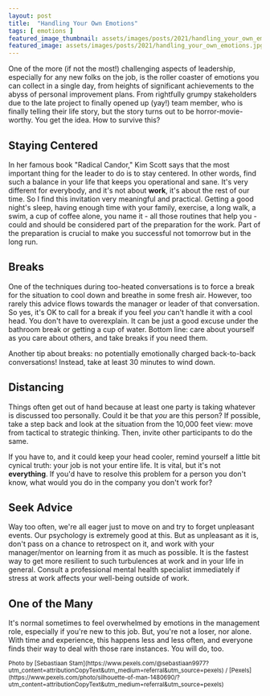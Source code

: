 ```yaml
---
layout: post
title:  "Handling Your Own Emotions"
tags: [ emotions ]
featured_image_thumbnail: assets/images/posts/2021/handling_your_own_emotions_thumbnail.jpg 
featured_image: assets/images/posts/2021/handling_your_own_emotions.jpg
---
```

One of the more (if not the most!) challenging aspects of leadership, especially for any new folks on the job, is the roller coaster of emotions you can collect in a single day, from heights of significant achievements to the abyss of personal improvement plans. From rightfully grumpy stakeholders due to the late project to finally opened up (yay!) team member, who is finally telling their life story, but the story turns out to be horror-movie-worthy. You get the idea. How to survive this?

<!--more-->

## Staying Centered

In her famous book "Radical Candor," Kim Scott says that the most important thing for the leader to do is to stay centered. In other words, find such a balance in your life that keeps you operational and sane. It's very different for everybody, and it's not about **work**, it's about the rest of our time. So I find this invitation very meaningful and practical. Getting a good night's sleep, having enough time with your family, exercise, a long walk, a swim, a cup of coffee alone, you name it - all those routines that help you - could and should be considered part of the preparation for the work. Part of the preparation is crucial to make you successful not tomorrow but in the long run.

## Breaks

One of the techniques during too-heated conversations is to force a break for the situation to cool down and breathe in some fresh air. However, too rarely this advice flows towards the manager or leader of that conversation. So yes, it's OK to call for a break if you feel _you_ can't handle it with a cool head. You don't have to overexplain. It can be just a good excuse under the bathroom break or getting a cup of water. Bottom line: care about yourself as you care about others, and take breaks if you need them.

Another tip about breaks: no potentially emotionally charged back-to-back conversations! Instead, take at least 30 minutes to wind down.

## Distancing

Things often get out of hand because at least one party is taking whatever is discussed too personally. Could it be that _you_ are this person? If possible, take a step back and look at the situation from the 10,000 feet view: move from tactical to strategic thinking. Then, invite other participants to do the same.

If you have to, and it could keep your head cooler, remind yourself a little bit cynical truth: your job is not your entire life. It is vital, but it's not **everything**. If you'd have to resolve this problem for a person you don't know, what would you do in the company you don't work for?

## Seek Advice

Way too often, we're all eager just to move on and try to forget unpleasant events. Our psychology is extremely good at this. But as unpleasant as it is, don't pass on a chance to retrospect on it, and work with your manager/mentor on learning from it as much as possible. It is the fastest way to get more resilient to such turbulences at work and in your life in general. Consult a professional mental health specialist immediately if stress at work affects your well-being outside of work.

## One of the Many

It's normal sometimes to feel overwhelmed by emotions in the management role, especially if you're new to this job. But, you're not a loser, nor alone. With time and experience, this happens less and less often, and everyone finds their way to deal with those rare instances. You will do, too.

<small>
	Photo by [Sebastiaan Stam](https://www.pexels.com/@sebastiaan9977?utm_content=attributionCopyText&utm_medium=referral&utm_source=pexels) / [Pexels](https://www.pexels.com/photo/silhouette-of-man-1480690/?utm_content=attributionCopyText&utm_medium=referral&utm_source=pexels)
</small>